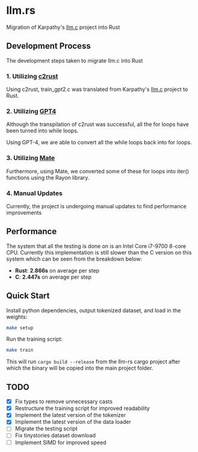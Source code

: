 # llm.rs

Migration of Karpathy's [llm.c](https://github.com/karpathy/llm.c) project into Rust

## Development Process

The development steps taken to migrate llm.c into Rust

### 1. Utilizing [c2rust](https://github.com/immunant)

Using c2rust, train_gpt2.c was translated from Karpathy's [llm.c](https://github.com/karpathy/llm.c) project to Rust.

### 2. Utilizing [GPT4](https://chat.openai.com)

Although the transpilation of c2rust was successful, all the for loops have been turned into while loops.

Using GPT-4, we are able to convert all the while loops back into for loops.

### 3. Utilizing [Mate](https://github.com/trusted-programming/mate)

Furthermore, using Mate, we converted some of these for loops into iter() functions using the Rayon library.

### 4. Manual Updates

Currently, the project is undergoing manual updates to find performance improvements

## Performance

The system that all the testing is done on is an Intel Core i7-9700 8-core CPU. Currently this implementation is still slower than the C version on this system which can be seen from the breakdown below:
- **Rust**: **2.866s** on average per step
- **C**: **2.447s** on average per step

## Quick Start

Install python dependencies, output tokenized dataset, and load in the weights:

```bash
make setup
```

Run the training script:

```bash
make train
```

This will run `cargo build --release` from the llm-rs cargo project after which the binary will be copied into the main project folder.

## TODO

- [X] Fix types to remove unnecessary casts
- [X] Restructure the training script for improved readability
- [X] Implement the latest version of the tokenizer
- [X] Implement the latest version of the data loader
- [ ] Migrate the testing script
- [ ] Fix tinystories dataset download
- [ ] Implement SIMD for improved speed
